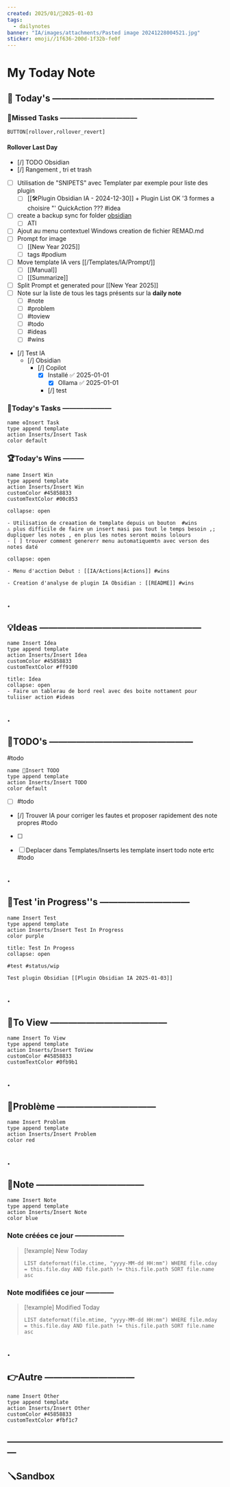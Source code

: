 ```yaml
---
created: 2025/01/📒2025-01-03
tags:
  - dailynotes
banner: "IA/images/attachments/Pasted image 20241228004521.jpg"
sticker: emoji//1f636-200d-1f32b-fe0f
---
```

# My Today Note

## 📅 Today's ——————————————————

### 🥷Missed Tasks ———————————

`BUTTON[rollover,rollover_revert]`
#### Rollover Last Day
- [/] TODO Obsidian
- [/] Rangement , tri et trash 
- [ ] Utilisation de "SNIPETS" avec Templater par exemple pour liste des plugin
	- [ ] [[🛠️Plugin Obsidian IA - 2024-12-30]] +  Plugin List OK  '3 formes a choisire "' QuickAction ??? #idea
- [ ] create a backup sync for folder [obsidian](file:///D:%5Cobsidian) 
	- [ ] ATI 
- [ ] Ajout au menu contextuel Windows creation de fichier REMAD.md
- [ ] Prompt  for image
	- [ ] [[New Year 2025]]
	- [ ] tags #podium  
- [ ] Move template IA vers  [[/Templates/IA/Prompt/]] 
	- [ ] [[Manual]] 
	- [ ] [[Summarize]]
- [ ] Split Prompt et generated pour [[New Year 2025]]
- [ ] Note sur la liste de tous les tags présents sur la **daily note**
	- [ ] #note
	- [ ] #problem 
	- [ ] #toview 
	- [ ] #todo 
	- [ ] #ideas 
	- [ ] #wins
- [/] Test IA 
	- [/] Obsidian 
		- [/] Copilot 
			- [x] Installé ✅ 2025-01-01
				- [x] Ollama ✅ 2025-01-01
			- [/] test

### 🚀Today's Tasks ———————

```button
name ⚙️Insert Task
type append template
action Inserts/Insert Task
color default
```

### 🏆Today's Wins ———

```button
name Insert Win
type append template
action Inserts/Insert Win
customColor #45858833
customTextColor #00c853
```

```ad-success
collapse: open

- Utilisation de creaation de template depuis un bouton  #wins 
⚠️ plus difficile de faire un insert masi pas tout le temps besoin ,; dupliquer les notes , en plus les notes seront moins lolours 
- [ ] trouver comment genererr menu automatiquemtn avec verson des notes daté 
```

```ad-success
collapse: open

- Menu d'acction Debut : [[IA/Actions|Actions]] #wins 

- Creation d'analyse de plugin IA Obsidian : [[README]] #wins 

```

## .
## 💡Ideas ——————————————————

```button
name Insert Idea
type append template
action Inserts/Insert Idea
customColor #45858833
customTextColor #ff9100
```

```ad-attention
title: Idea
collapse: open
- Faire un tablerau de bord reel avec des boite nottament pour tuliiser action #ideas 

```

## .
## 📎TODO's ————————————————
#todo

```button
name 📎Insert TODO
type append template
action Inserts/Insert TODO
color default
```

- [ ]  #todo 

- [/] Trouver IA pour corriger les fautes et proposer rapidement des note propres #todo 
- [ ] 

- [ ] Deplacer dans Templates/Inserts les template insert todo note ertc   #todo 

## .
## 🧪Test 'in Progress''s ——————————

```button
name Insert Test
type append template
action Inserts/Insert Test In Progress
color purple
```

```ad-example
title: Test In Progess
collapse: open

#test #status/wip  

Test plugin Obsidian [[Plugin Obsidian IA 2025-01-03]]

```


## .
## 👀To View —————————————

```button
name Insert To View
type append template
action Inserts/Insert ToView
customColor #45858833
customTextColor #0fb9b1
```

## .
## 🚨Problème ———————————

```button
name Insert Problem
type append template
action Inserts/Insert Problem
color red
```

## .
## 📝Note ————————————

```button
name Insert Note
type append template
action Inserts/Insert Note
color blue
```

### Note créées ce jour ———————
> [!example] New Today
> ```dataview
> LIST dateformat(file.ctime, "yyyy-MM-dd HH:mm") WHERE file.cday = this.file.day AND file.path != this.file.path SORT file.name asc
> ```
> 
### Note modifiées ce jour ————
> [!example] Modified Today
> ```dataview 
> LIST dateformat(file.mtime, "yyyy-MM-dd HH:mm") WHERE file.mday = this.file.day AND file.path != this.file.path SORT file.name asc
> ```
> 

## .
## 👉Autre ——————————

```button
name Insert Other
type append template
action Inserts/Insert Other
customColor #45858833
customTextColor #fbf1c7
```


## —————————————————————————
## 🪛Sandbox 

